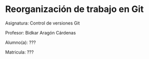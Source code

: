 # Reorganización de trabajo en Git

Asignatura: Control de versiones Git

Profesor: Bidkar Aragón Cárdenas

Alumno(a): ???

Matricula: ???